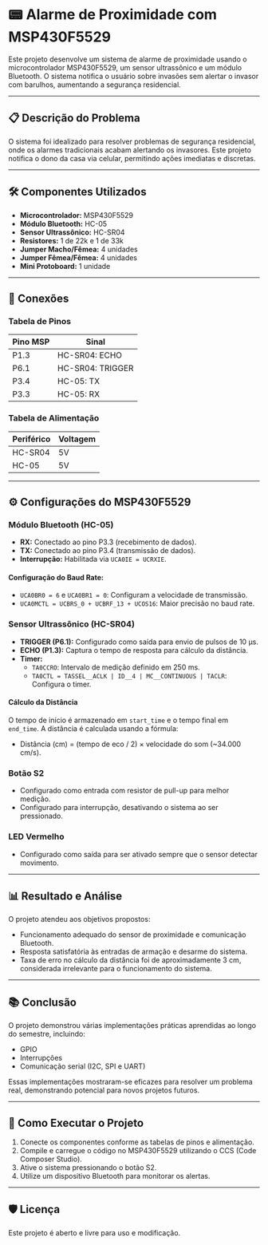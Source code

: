 # 📟 Alarme de Proximidade com MSP430F5529  
Este projeto desenvolve um sistema de alarme de proximidade usando o microcontrolador MSP430F5529, um sensor ultrassônico e um módulo Bluetooth. O sistema notifica o usuário sobre invasões sem alertar o invasor com barulhos, aumentando a segurança residencial.

---

## 📋 **Descrição do Problema**  
O sistema foi idealizado para resolver problemas de segurança residencial, onde os alarmes tradicionais acabam alertando os invasores. Este projeto notifica o dono da casa via celular, permitindo ações imediatas e discretas.

---

## 🛠️ **Componentes Utilizados**  
- **Microcontrolador:** MSP430F5529  
- **Módulo Bluetooth:** HC-05  
- **Sensor Ultrassônico:** HC-SR04  
- **Resistores:** 1 de 22k e 1 de 33k  
- **Jumper Macho/Fêmea:** 4 unidades  
- **Jumper Fêmea/Fêmea:** 4 unidades  
- **Mini Protoboard:** 1 unidade  

---

## 🔌 **Conexões**  
### **Tabela de Pinos**  
| **Pino MSP** | **Sinal**             |  
|--------------|-----------------------|  
| P1.3         | HC-SR04: ECHO          |  
| P6.1         | HC-SR04: TRIGGER       |  
| P3.4         | HC-05: TX              |  
| P3.3         | HC-05: RX              |  

### **Tabela de Alimentação**  
| **Periférico** | **Voltagem** |  
|----------------|--------------|  
| HC-SR04        | 5V           |  
| HC-05          | 5V           |  

---

## ⚙️ **Configurações do MSP430F5529**  
### **Módulo Bluetooth (HC-05)**  
- **RX:** Conectado ao pino P3.3 (recebimento de dados).  
- **TX:** Conectado ao pino P3.4 (transmissão de dados).  
- **Interrupção:** Habilitada via `UCA0IE = UCRXIE`.  

#### **Configuração do Baud Rate:**  
- `UCA0BR0 = 6` e `UCA0BR1 = 0`: Configuram a velocidade de transmissão.  
- `UCA0MCTL = UCBRS_0 + UCBRF_13 + UCOS16`: Maior precisão no baud rate.  

### **Sensor Ultrassônico (HC-SR04)**  
- **TRIGGER (P6.1):** Configurado como saída para envio de pulsos de 10 µs.  
- **ECHO (P1.3):** Captura o tempo de resposta para cálculo da distância.  
- **Timer:**  
  - `TA0CCRO`: Intervalo de medição definido em 250 ms.  
  - `TA0CTL = TASSEL__ACLK | ID__4 | MC__CONTINUOUS | TACLR`: Configura o timer.  

#### **Cálculo da Distância**  
O tempo de início é armazenado em `start_time` e o tempo final em `end_time`. A distância é calculada usando a fórmula:  
- Distância (cm) = (tempo de eco / 2) × velocidade do som (~34.000 cm/s).  

### **Botão S2**  
- Configurado como entrada com resistor de pull-up para melhor medição.  
- Configurado para interrupção, desativando o sistema ao ser pressionado.  

### **LED Vermelho**  
- Configurado como saída para ser ativado sempre que o sensor detectar movimento.  

---

## 📊 **Resultado e Análise**  
O projeto atendeu aos objetivos propostos:  
- Funcionamento adequado do sensor de proximidade e comunicação Bluetooth.  
- Resposta satisfatória às entradas de armação e desarme do sistema.  
- Taxa de erro no cálculo da distância foi de aproximadamente 3 cm, considerada irrelevante para o funcionamento do sistema.  

---

## 📚 **Conclusão**  
O projeto demonstrou várias implementações práticas aprendidas ao longo do semestre, incluindo:  
- GPIO  
- Interrupções  
- Comunicação serial (I2C, SPI e UART)  

Essas implementações mostraram-se eficazes para resolver um problema real, demonstrando potencial para novos projetos futuros.  

---

## 🚀 **Como Executar o Projeto**  
1. Conecte os componentes conforme as tabelas de pinos e alimentação.  
2. Compile e carregue o código no MSP430F5529 utilizando o CCS (Code Composer Studio).  
3. Ative o sistema pressionando o botão S2.  
4. Utilize um dispositivo Bluetooth para monitorar os alertas.  

---

## 🛡️ **Licença**  
Este projeto é aberto e livre para uso e modificação.  

